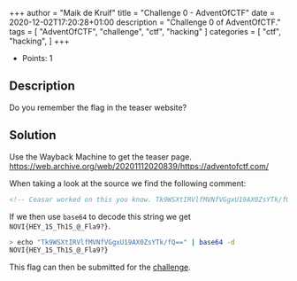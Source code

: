 +++
author = "Maik de Kruif"
title = "Challenge 0 - AdventOfCTF"
date = 2020-12-02T17:20:28+01:00
description = "Challenge 0 of AdventOfCTF."
tags = [
    "AdventOfCTF",
    "challenge",
    "ctf",
    "hacking"
]
categories = [
    "ctf",
    "hacking",
]
+++

- Points: 1

## Description

Do you remember the flag in the teaser website?

## Solution

Use the Wayback Machine to get the teaser page.
<https://web.archive.org/web/20201112020839/https://adventofctf.com/>

When taking a look at the source we find the following comment:

```html
<!-- Ceasar worked on this you know. Tk9WSXtIRVlfMVNfVGgxU19AX0ZsYTk/fQ== -->
```

If we then use `base64` to decode this string we get `NOVI{HEY_1S_Th1S_@_Fla9?}`.

```bash
> echo "Tk9WSXtIRVlfMVNfVGgxU19AX0ZsYTk/fQ==" | base64 -d
NOVI{HEY_1S_Th1S_@_Fla9?}
```

This flag can then be submitted for the [challenge](https://ctfd.adventofctf.com/challenges#0-1).
